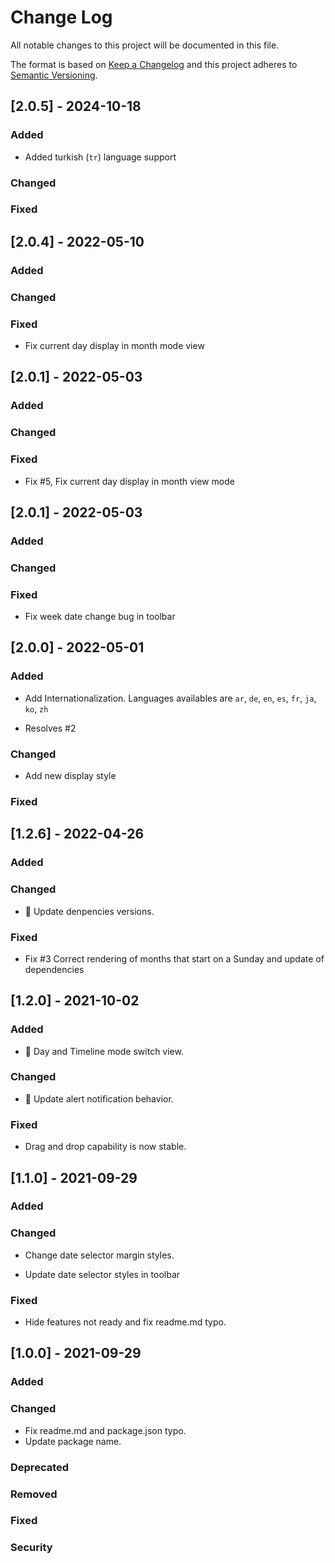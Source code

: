 
# Change Log
All notable changes to this project will be documented in this file.

The format is based on [Keep a Changelog](http://keepachangelog.com/)
and this project adheres to [Semantic Versioning](http://semver.org/).

## [2.0.5] - 2024-10-18

### Added

- Added turkish (`tr`) language support

### Changed

### Fixed

## [2.0.4] - 2022-05-10

### Added


### Changed


### Fixed

- Fix current day display in month mode view

## [2.0.1] - 2022-05-03

### Added


### Changed


### Fixed

- Fix #5, Fix current day display in month view mode

## [2.0.1] - 2022-05-03

### Added


### Changed


### Fixed

- Fix week date change bug in toolbar


## [2.0.0] - 2022-05-01

### Added

- Add Internationalization. Languages availables are `ar`, `de`, `en`, `es`, `fr`, `ja`, `ko`, `zh`

- Resolves #2

### Changed

- Add new display style

### Fixed



## [1.2.6] - 2022-04-26

### Added

### Changed

- 📢 Update denpencies versions.

### Fixed

- Fix #3 Correct rendering of months that start on a Sunday and update of dependencies


## [1.2.0] - 2021-10-02

### Added

- 🥳 Day and Timeline mode switch view.

### Changed

- 📢 Update alert notification behavior.

### Fixed

- Drag and drop capability is now stable.


## [1.1.0] - 2021-09-29

### Added

### Changed

- Change date selector margin styles.

- Update date selector styles in toolbar

### Fixed

- Hide features not ready and fix readme.md typo.


## [1.0.0] - 2021-09-29

### Added

### Changed

- Fix readme.md and package.json typo.
- Update package name.

### Deprecated

### Removed

### Fixed

### Security
